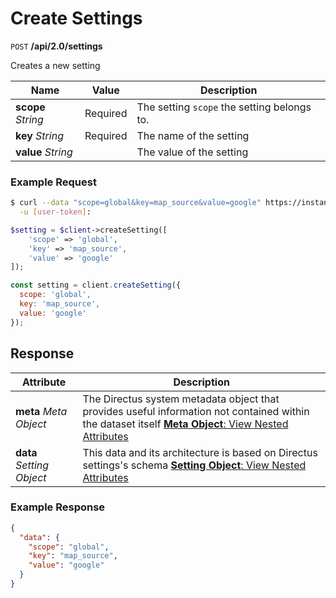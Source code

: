 # Create Settings

<span class="request">`POST` **/api/2.0/settings**</span>

<span class="description">Creates a new setting</span>

<span class="arguments">Name</span> | Value | Description
--------|-----|------------
**scope** _String_ | <span class="required">Required</span> | The setting `scope` the setting belongs to.
**key** _String_ | <span class="required">Required</span> | The name of the setting
**value** _String_ | | The value of the setting

### Example Request

```bash
$ curl --data "scope=global&key=map_source&value=google" https://instance--key.directus.io/api/2.0/settings \
  -u [user-token]:
```

```php
$setting = $client->createSetting([
    'scope' => 'global',
    'key' => 'map_source',
    'value' => 'google'
]);
```

```javascript
const setting = client.createSetting({
  scope: 'global',
  key: 'map_source',
  value: 'google'
});
```

## Response

<span class="attributes">Attribute</span> | Description
--------|------------
**meta** _Meta Object_ | The Directus system metadata object that provides useful information not contained within the dataset itself [**Meta Object**: View Nested Attributes](/overview/objects-model.md#meta-object)
**data** _Setting Object_ | <span class="custom">This data and its architecture is based on Directus settings's schema</span> [**Setting Object**: View Nested Attributes](/overview/objects-model.md#setting-object)

### Example Response

```json
{
  "data": {
    "scope": "global",
    "key": "map_source",
    "value": "google"
  }
}
```

